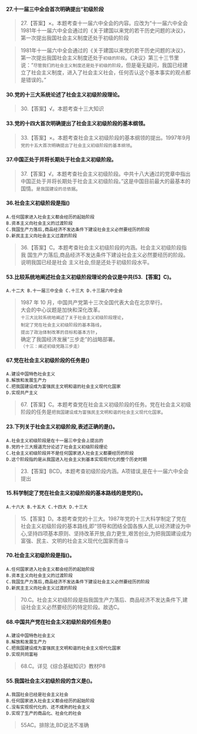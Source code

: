#### 27.十一届三中全会首次明确提出“初级阶段
>   27.【答案】×。本题考查十一届六中全会的内容。应改为“十一届六中全会
>   1981年十一届六中全会通过的《关于建国以来党的若干历史问题的决议》，第一次提出我国社会主义制度还处于初级的阶段

>   1981年十一届六中全会通过的《关于建国以来党的若干历史问题的决议》，第一次提出我国社会主义制度还处于`初级的阶段`。《决议》第三十三节里说：“`尽管我们的社会主义制度还是处于初级的阶段`，但是毫无疑问，我国已经建立了社会主义制度，进入了社会主义社会，任何否认这个基本事实的观点都是错误的。”

#### 30.党的十三大系统论述了社会主义初级阶段理论。
>   30.【答案】√。本题考查十三大知识

#### 33.党的十四大首次明确提出了社会主义初级阶段的基本纲领。
>   33.【答案】×。本题考查社会主义初级阶段的基本纲领的提出。1997年9月
    `党的十五大首次明确提出了社会主义初级阶段的基本纲领`。

#### 37.中国正处于并将长期处于社会主义初级阶段。
>   37.【答案】√。本题考查社会主义初级阶段。中共十八大通过的党章中指出中国正处于并将长期处于社会主义初级阶段。”这是中国目前最大的最基本的国情。`是我国建设的总依据`。

#### 36.社会主义初级阶段是指()
    A.任何国家进入社会主义都会经历的起始阶段
    B.资本主义向社会主义的过渡阶段
    C.我国生产力落后,商品经济不发达条件下建设社会主义必然要经历的阶段
    D.新民主主义向社会主义过渡的阶段
>   36.【答案】C。本题考查社会主义初级阶段的内涵。社会主义初级阶段指我
国生产力落后,商品经济不发达条件下建设社会主义必然要经历的阶段。说明我国已经是社会
主义社会,但是还处于初级阶段水平。

#### 53.比较系统地阐述社会主义初级阶段理论的会议是中共(53.【答案】C)。
    A.十二大 B.十一届三中全会 C.十三大 D.十三届六中全会
    
>   1987 年 10 月，中国共产党第十三次全国代表大会在北京举行。         
大会的中心议题是加快和深化改革。         
`十三大比较系统地阐述了关于社会主义初级阶段理论`，         
`制定了党在社会主义初级阶段的基本路线`，         
`提出了政治体制改革的目标和基本方针`，         
确定了我国经济发展“三步走”的战略部署。        
`（十三：阐述初级党路三步走）`        

#### 67.党在社会主义初级阶段的任务是()
    A.建设中国特色社会主义
    B.解放和发展生产力
    C.把我国建设成为富强民主文明和谐的社会主义现代化国家
    D.实现共产主义
>   67.【答案】C。本题考查党在社会主义初级阶段的任务。党在社会主义初级阶段的任务是`把我国建设成为富强民主文明和谐的社会主义现代化国家`。    

#### 23.下列关于社会主义初级阶段,表述正确的是()。
    A.社会主义初级阶段是在十一届三中全会上提出的
    B.党的十三大报道充分论述了社会主义初级阶段理论
    C.社会主义初级阶段并不是任何国家进入社会主义都要经历的阶段
    D.这个阶段指的是从我国进入社会主义到基本实现现代化的整个历史时期
>   23.【答案】BCD。本题考查初级阶段内涵。A项错误,是在十一届六中全会提出

#### 15.科学制定了党在社会主义初级阶段的基本路线的是党的()。
    A.十六大 B.十五大 C.十四大 D.十三大
>   15.【答案】D。本题考查党的十三大。1987年党的十三大科学制定了党在社会主义初级阶段的基本路线,即“领导和团结全国各族人民,以经济建设为中心,坚持四项基本原则、坚持改革开放,自力更生,艰苦创业,为把我国建设成为富强、民主、文明的社会主义现代化国家而奋斗

#### 70.社会主义初级阶段是指()。
    A.任何国家进入社会主义都会经历的起始阶段
    B.资本主义向社会主义的过渡阶段
    C.我国生产力落后,商品经济不发达条件下建设社会主义必然要经历的阶段
    D.新民主主义向社会主义过渡的阶段
>   70.C。社会主义初级阶段是指我国生产力落后、商品经济不发达条件下,建设社会主义必然要经历的特定阶段。故选C。

#### 68.中国共产党在社会主义初级阶段的任务是()
    A.建设中国特色社会主义
    B.解放和发展生产力
    C.把我国建设成为富强民主文明和谐的社会主义现代化国家
    D.实现共同富裕
>   68.C。详见《综合基础知识》教材P8

#### 55.我国社会主义初级阶段的含义是()。
    A.我国社会已经是社会主义社会
    B.任何国家进入社会主义都会经历的起始阶段
    C.没有实现现代化的、还不成熟的社会主义
    D.实现了生产的商品化、社会化的社会
>   55AC。排除法,BD说法不准确
